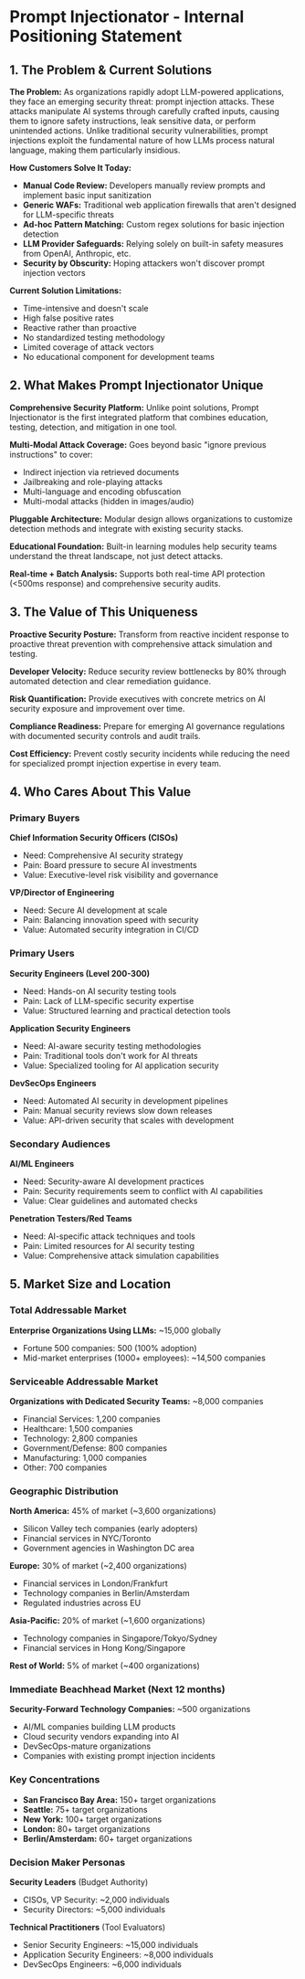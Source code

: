 # Prompt Injectionator - Internal Positioning Statement

## 1. The Problem & Current Solutions

**The Problem:** As organizations rapidly adopt LLM-powered applications, they face an emerging security threat: prompt injection attacks. These attacks manipulate AI systems through carefully crafted inputs, causing them to ignore safety instructions, leak sensitive data, or perform unintended actions. Unlike traditional security vulnerabilities, prompt injections exploit the fundamental nature of how LLMs process natural language, making them particularly insidious.

**How Customers Solve It Today:**
- **Manual Code Review:** Developers manually review prompts and implement basic input sanitization
- **Generic WAFs:** Traditional web application firewalls that aren't designed for LLM-specific threats
- **Ad-hoc Pattern Matching:** Custom regex solutions for basic injection detection
- **LLM Provider Safeguards:** Relying solely on built-in safety measures from OpenAI, Anthropic, etc.
- **Security by Obscurity:** Hoping attackers won't discover prompt injection vectors

**Current Solution Limitations:**
- Time-intensive and doesn't scale
- High false positive rates
- Reactive rather than proactive
- No standardized testing methodology
- Limited coverage of attack vectors
- No educational component for development teams

## 2. What Makes Prompt Injectionator Unique

**Comprehensive Security Platform:** Unlike point solutions, Prompt Injectionator is the first integrated platform that combines education, testing, detection, and mitigation in one tool.

**Multi-Modal Attack Coverage:** Goes beyond basic "ignore previous instructions" to cover:
- Indirect injection via retrieved documents
- Jailbreaking and role-playing attacks
- Multi-language and encoding obfuscation
- Multi-modal attacks (hidden in images/audio)

**Pluggable Architecture:** Modular design allows organizations to customize detection methods and integrate with existing security stacks.

**Educational Foundation:** Built-in learning modules help security teams understand the threat landscape, not just detect attacks.

**Real-time + Batch Analysis:** Supports both real-time API protection (<500ms response) and comprehensive security audits.

## 3. The Value of This Uniqueness

**Proactive Security Posture:** Transform from reactive incident response to proactive threat prevention with comprehensive attack simulation and testing.

**Developer Velocity:** Reduce security review bottlenecks by 80% through automated detection and clear remediation guidance.

**Risk Quantification:** Provide executives with concrete metrics on AI security exposure and improvement over time.

**Compliance Readiness:** Prepare for emerging AI governance regulations with documented security controls and audit trails.

**Cost Efficiency:** Prevent costly security incidents while reducing the need for specialized prompt injection expertise in every team.

## 4. Who Cares About This Value

### Primary Buyers
**Chief Information Security Officers (CISOs)**
- Need: Comprehensive AI security strategy
- Pain: Board pressure to secure AI investments
- Value: Executive-level risk visibility and governance

**VP/Director of Engineering**
- Need: Secure AI development at scale
- Pain: Balancing innovation speed with security
- Value: Automated security integration in CI/CD

### Primary Users
**Security Engineers (Level 200-300)**
- Need: Hands-on AI security testing tools
- Pain: Lack of LLM-specific security expertise
- Value: Structured learning and practical detection tools

**Application Security Engineers**
- Need: AI-aware security testing methodologies
- Pain: Traditional tools don't work for AI threats
- Value: Specialized tooling for AI application security

**DevSecOps Engineers**
- Need: Automated AI security in development pipelines
- Pain: Manual security reviews slow down releases
- Value: API-driven security that scales with development

### Secondary Audiences
**AI/ML Engineers**
- Need: Security-aware AI development practices
- Pain: Security requirements seem to conflict with AI capabilities
- Value: Clear guidelines and automated checks

**Penetration Testers/Red Teams**
- Need: AI-specific attack techniques and tools
- Pain: Limited resources for AI security testing
- Value: Comprehensive attack simulation capabilities

## 5. Market Size and Location

### Total Addressable Market
**Enterprise Organizations Using LLMs:** ~15,000 globally
- Fortune 500 companies: 500 (100% adoption)
- Mid-market enterprises (1000+ employees): ~14,500 companies

### Serviceable Addressable Market
**Organizations with Dedicated Security Teams:** ~8,000 companies
- Financial Services: 1,200 companies
- Healthcare: 1,500 companies  
- Technology: 2,800 companies
- Government/Defense: 800 companies
- Manufacturing: 1,000 companies
- Other: 700 companies

### Geographic Distribution
**North America:** 45% of market (~3,600 organizations)
- Silicon Valley tech companies (early adopters)
- Financial services in NYC/Toronto
- Government agencies in Washington DC area

**Europe:** 30% of market (~2,400 organizations)
- Financial services in London/Frankfurt
- Technology companies in Berlin/Amsterdam
- Regulated industries across EU

**Asia-Pacific:** 20% of market (~1,600 organizations)
- Technology companies in Singapore/Tokyo/Sydney
- Financial services in Hong Kong/Singapore

**Rest of World:** 5% of market (~400 organizations)

### Immediate Beachhead Market (Next 12 months)
**Security-Forward Technology Companies:** ~500 organizations
- AI/ML companies building LLM products
- Cloud security vendors expanding into AI
- DevSecOps-mature organizations
- Companies with existing prompt injection incidents

### Key Concentrations
- **San Francisco Bay Area:** 150+ target organizations
- **Seattle:** 75+ target organizations  
- **New York:** 100+ target organizations
- **London:** 80+ target organizations
- **Berlin/Amsterdam:** 60+ target organizations

### Decision Maker Personas
**Security Leaders** (Budget Authority)
- CISOs, VP Security: ~2,000 individuals
- Security Directors: ~5,000 individuals

**Technical Practitioners** (Tool Evaluators)
- Senior Security Engineers: ~15,000 individuals
- Application Security Engineers: ~8,000 individuals
- DevSecOps Engineers: ~6,000 individuals